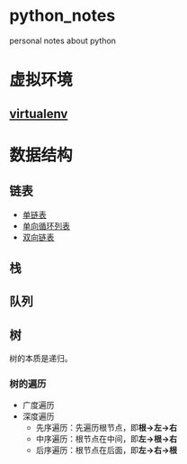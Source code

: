 # python_notes
personal notes about python

# 虚拟环境
## [virtualenv](https://github.com/zhangyunwu/python_notes/blob/main/virtual_environment.md)
# 数据结构
## 链表
- [单链表](https://github.com/zhangyunwu/python_notes/blob/main/data_structure/single_link_list.py)
- [单向循环列表](https://github.com/zhangyunwu/python_notes/blob/main/data_structure/single_cycle_link_list.py)
- [双向链表](https://github.com/zhangyunwu/python_notes/blob/main/data_structure/doble_link_list.py)

## 栈

## 队列

## 树
树的本质是递归。

### 树的遍历
- 广度遍历
- 深度遍历
    - 先序遍历：先遍历根节点，即**根->左->右**
    - 中序遍历：根节点在中间，即**左->根->右**
    - 后序遍历：根节点在后面，即**左->右->根**